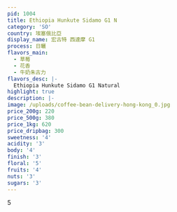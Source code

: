 ```yaml
---
pid: 1004
title: Ethiopia Hunkute Sidamo G1 N
category: 'SO'
country: 埃塞俄比亞
display_name: 宏古特 西達摩 G1
process: 日曬
flavors_main:
  - 草莓
  - 花香
  - 牛奶朱古力
flavors_desc: |-
  Ethiopia Hunkute Sidamo G1 Natural
highlight: true
description: |-
image: /uploads/coffee-bean-delivery-hong-kong_0.jpg
price_200g: 220
price_500g: 380
price_1kg: 620
price_dripbag: 300
sweetness: '4'
acidity: '3'
body: '4'
finish: '3'
floral: '5'
fruits: '4'
nuts: '3'
sugars: '3'
---
```


5
